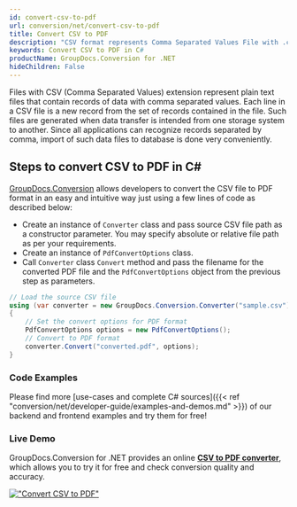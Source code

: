 ```yaml
---
id: convert-csv-to-pdf
url: conversion/net/convert-csv-to-pdf
title: Convert CSV to PDF
description: "CSV format represents Comma Separated Values File with .csv extension. Learn how to convert CSV to PDF file programmatically in C# language using GroupDocs.Conversion for .NET library."
keywords: Convert CSV to PDF in C#
productName: GroupDocs.Conversion for .NET
hideChildren: False
---
```


Files with CSV (Comma Separated Values) extension represent plain text files that contain records of data with comma separated values. Each line in a CSV file is a new record from the set of records contained in the file. Such files are generated when data transfer is intended from one storage system to another. Since all applications can recognize records separated by comma, import of such data files to database is done very conveniently.

## Steps to convert CSV to PDF in C#

[GroupDocs.Conversion](https://products.groupdocs.com/conversion/net) allows developers to convert the CSV file to PDF format in an easy and intuitive way just using a few lines of code as described below:

* Create an instance of `Converter` class and pass source CSV file path as a constructor parameter. You may specify absolute or relative file path as per your requirements. 
* Create an instance of `PdfConvertOptions` class.
* Call `Converter` class `Convert` method and pass the filename for the converted PDF file and the `PdfConvertOptions` object from the previous step as parameters.

```csharp
// Load the source CSV file
using (var converter = new GroupDocs.Conversion.Converter("sample.csv"))
{
    // Set the convert options for PDF format
    PdfConvertOptions options = new PdfConvertOptions();
    // Convert to PDF format
    converter.Convert("converted.pdf", options);
}
```

### Code Examples

Please find more [use-cases and complete C# sources]({{< ref "conversion/net/developer-guide/examples-and-demos.md" >}}) of our backend and frontend examples and try them for free!

### Live Demo

GroupDocs.Conversion for .NET provides an online [**CSV to PDF converter**](https://products.groupdocs.app/conversion/csv-to-pdf), which allows you to try it for free and check conversion quality and accuracy.

[!["Convert CSV to PDF"](conversion/net/images/convert-csv-to-pdf.png)](https://products.groupdocs.app/conversion/csv-to-pdf)